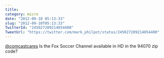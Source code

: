 ```yaml
---
title: 
category: micro
date: "2012-09-10 05:13:33"
slug: "2012-09-10T05:13:33"
TwitterId: "245027209214054400"
TweetUrl: "https://twitter.com/mark_philpot/status/245027209214054400"
---
```


[@comcastcares](https://twitter.com/comcastcares) Is the Fox Soccer Channel
available in HD in the 94070 zip code?
